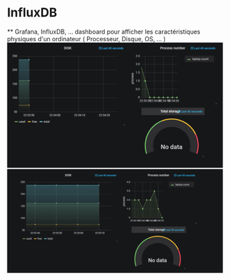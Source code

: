 # InfluxDB
** Grafana, InfluxDB, ...
dashboard pour afficher les caractéristiques physiques d'un ordinateur ( Processeur, Disque, OS, ... )
![htr](./doc/influx1.png)
![htr](./doc/influx2.png)